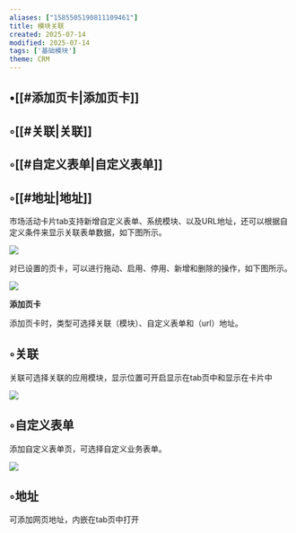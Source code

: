 ```yaml
---
aliases: ["1585505190811109461"]
title: 模块关联
created: 2025-07-14
modified: 2025-07-14
tags: ['基础模块']
theme: CRM
---
```


## •[[#添加页卡|添加页卡]]

## ◦[[#关联|关联]]

## ◦[[#自定义表单|自定义表单]]

## ◦[[#地址|地址]]

市场活动卡片tab支持新增自定义表单、系统模块、以及URL地址，还可以根据自定义条件来显示关联表单数据，如下图所示。

![](https://myhelpdoc.oss-cn-heyuan.aliyuncs.com/mdimages/1669e6887d8a39579eb62b9ae37ac262.jpg)

对已设置的页卡，可以进行拖动、启用、停用、新增和删除的操作，如下图所示。

![](https://myhelpdoc.oss-cn-heyuan.aliyuncs.com/mdimages/7373009563ac674ba88ff0f430b3bbb5.jpg)

**添加页卡**

添加页卡时，类型可选择关联（模块）、自定义表单和（url）地址。

## ◦关联

关联可选择关联的应用模块，显示位置可开启显示在tab页中和显示在卡片中

![](https://myhelpdoc.oss-cn-heyuan.aliyuncs.com/mdimages/2a79663d08c0a9a78750b273bf81e113.jpg)

## ◦自定义表单

添加自定义表单页，可选择自定义业务表单。

![](https://myhelpdoc.oss-cn-heyuan.aliyuncs.com/mdimages/0feb70abb5be9b20c508fe7237c8ba43.jpg)

## ◦地址

可添加网页地址，内嵌在tab页中打开

